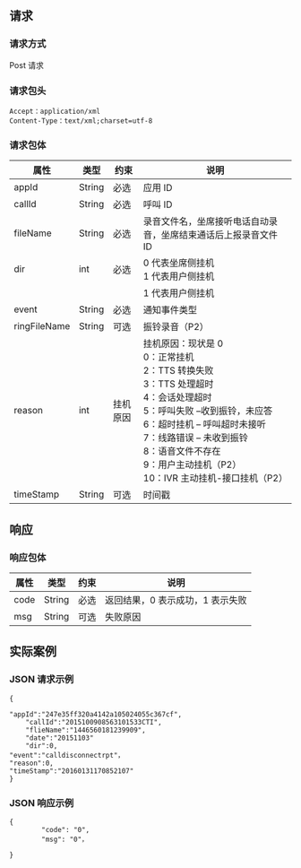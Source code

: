 ## 请求

### 请求方式

Post 请求

### 请求包头

```
Accept：application/xml
Content-Type：text/xml;charset=utf-8
```

### 请求包体

| 属性           | 类型     | 约束   | 说明                                       |
| ------------ | ------ | ---- | ---------------------------------------- |
| appId        | String | 必选   | 应用 ID                                    |
| callId       | String | 必选   | 呼叫 ID                                    |
| fileName     | String | 必选   | 录音文件名，坐席接听电话自动录音，坐席结束通话后上报录音文件 ID        |
| dir          | int    | 必选   | 0 代表坐席侧挂机<br>1 代表用户侧挂机                   |
|              |        |      | 1 代表用户侧挂机                                |
| event        | String | 必选   | 通知事件类型                                   |
| ringFileName | String | 可选   | 振铃录音（P2）                                 |
| reason       | int    | 挂机原因 | 挂机原因：现状是  0<br>0：正常挂机<br>2：TTS 转换失败<br>3：TTS 处理超时<br>4：会话处理超时<br>5：呼叫失败 –收到振铃，未应答<br>6：超时挂机 – 呼叫超时未接听<br>7：线路错误  – 未收到振铃<br>8：语音文件不存在<br>9：用户主动挂机（P2）<br>10：IVR 主动挂机-接口挂机（P2） |
| timeStamp    | String | 可选   | 时间戳                                      |

## 响应

### 响应包体

| 属性   | 类型     | 约束   | 说明                 |
| ---- | ------ | ---- | ------------------ |
| code | String | 必选   | 返回结果，0 表示成功，1 表示失败 |
| msg  | String | 可选   | 失败原因               |

## 实际案例

### JSON 请求示例

```
{
	
"appId":"247e35ff320a4142a105024055c367cf",
	"callId":"2015100908563101533CTI",
	"flieName":"1446560181239909",	
	"date":"20151103"
	"dir":0,
"event":"calldisconnectrpt"，
"reason":0,
"timeStamp":"20160131170852107"
}
```

### JSON 响应示例

```
{
		"code": "0",
		"msg": "0"，
		
}
```
